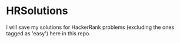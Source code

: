 # HRSolutions
I will save my solutions for HackerRank problems (excluding the ones tagged as 'easy') here in this repo. 
